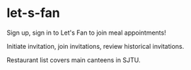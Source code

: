 # let-s-fan

Sign up, sign in to Let's Fan to join meal appointments!

Initiate invitation, join invitations, review historical invitations.

Restaurant list covers main canteens in SJTU.
